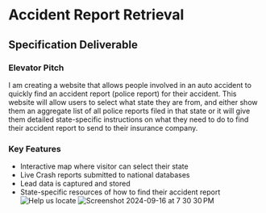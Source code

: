 # Accident Report Retrieval
## Specification Deliverable
### Elevator Pitch
I am creating a website that allows people involved in an auto accident to quickly find an accident report (police report) for their accident. This website will allow users to select what state they are from, and either show them an aggregate list of all police reports filed in that state or it will give them detailed state-specific instructions on what they need to do to find their accident report to send to their insurance company.
### Key Features
- Interactive map where visitor can select their state
- Live Crash reports submitted to national databases
- Lead data is captured and stored
- State-specific resources of how to find their accident report
![Help us locate](https://github.com/user-attachments/assets/d8e26090-872a-44d9-a045-ef57bd2eac53)
![Screenshot 2024-09-16 at 7 30 30 PM](https://github.com/user-attachments/assets/a8945cdf-b3a4-40d6-bc81-6bfcbdb0be0a)
